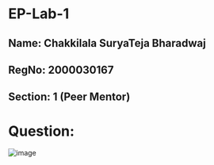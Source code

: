 # EP-Lab-1

## Name: Chakkilala SuryaTeja Bharadwaj
## RegNo: 2000030167
## Section: 1 (Peer Mentor)

# Question:
![image](https://user-images.githubusercontent.com/87435159/172880112-a32bc08e-bb89-45ed-b075-a864709a557f.png)
